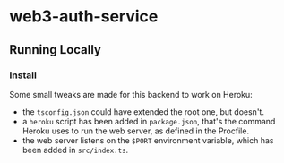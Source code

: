 # web3-auth-service

## Running Locally

### Install

Some small tweaks are made for this backend to work on Heroku:

- the `tsconfig.json` could have extended the root one, but doesn't.
- a `heroku` script has been added in `package.json`, that's the command Heroku uses to run the web server, as defined in the Procfile.
- the web server listens on the `$PORT` environment variable, which has been added in `src/index.ts`.
